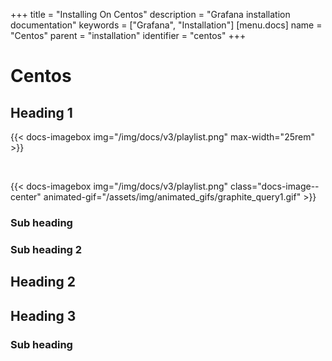 +++
title = "Installing On Centos"
description = "Grafana installation documentation"
keywords = ["Grafana", "Installation"]
[menu.docs]
name = "Centos"
parent = "installation"
identifier = "centos"
+++

# Centos

## Heading 1

{{< docs-imagebox img="/img/docs/v3/playlist.png" max-width="25rem" >}}

<div class="clearfix"></div>
</br>

{{< docs-imagebox img="/img/docs/v3/playlist.png"
                  class="docs-image--center"
                  animated-gif="/assets/img/animated_gifs/graphite_query1.gif" >}}

### Sub heading

### Sub heading 2

## Heading 2

## Heading 3

### Sub heading

